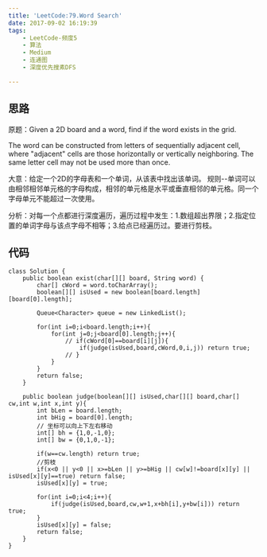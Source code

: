 ```yaml
---
title: 'LeetCode:79.Word Search'
date: 2017-09-02 16:19:39
tags:
	- LeetCode-频度5
	- 算法
	- Medium
	- 连通图
	- 深度优先搜素DFS

---
```


## 思路
原题：Given a 2D board and a word, find if the word exists in the grid.

The word can be constructed from letters of sequentially adjacent cell, where "adjacent" cells are those horizontally or vertically neighboring. The same letter cell may not be used more than once.

大意：给定一个2D的字母表和一个单词，从该表中找出该单词。
规则--单词可以由相邻相邻单元格的字母构成，相邻的单元格是水平或垂直相邻的单元格。同一个字母单元不能超过一次使用。

<!-- more -->
分析：对每一个点都进行深度遍历，遍历过程中发生：1.数组超出界限；2.指定位置的单词字母与该点字母不相等；3.给点已经遍历过。要进行剪枝。


## 代码
```
class Solution {
    public boolean exist(char[][] board, String word) {
        char[] cWord = word.toCharArray();
        boolean[][] isUsed = new boolean[board.length][board[0].length];
        
        Queue<Character> queue = new LinkedList();
        
        for(int i=0;i<board.length;i++){
            for(int j=0;j<board[0].length;j++){
                // if(cWord[0]==board[i][j]){
                    if(judge(isUsed,board,cWord,0,i,j)) return true;
                // }
            }
        }
        return false;
    }
    
    public boolean judge(boolean[][] isUsed,char[][] board,char[] cw,int w,int x,int y){
        int bLen = board.length;
        int bHig = board[0].length;
		// 坐标可以向上下左右移动
        int[] bh = {1,0,-1,0};
        int[] bw = {0,1,0,-1};
        
        if(w==cw.length) return true;
		//剪枝
        if(x<0 || y<0 || x>=bLen || y>=bHig || cw[w]!=board[x][y] || isUsed[x][y]==true) return false;
        isUsed[x][y] = true;
        
        for(int i=0;i<4;i++){
            if(judge(isUsed,board,cw,w+1,x+bh[i],y+bw[i])) return true;
        }
        isUsed[x][y] = false;
        return false;
    }
}
```